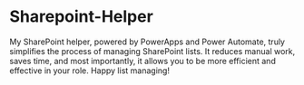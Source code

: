 # Sharepoint-Helper
My SharePoint helper, powered by PowerApps and Power Automate, truly simplifies the process of managing SharePoint lists. It reduces manual work, saves time, and most importantly, it allows you to be more efficient and effective in your role.  Happy list managing!
